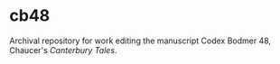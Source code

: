 cb48
====

Archival repository for work editing the manuscript Codex Bodmer 48, Chaucer's *Canterbury Tales*.
